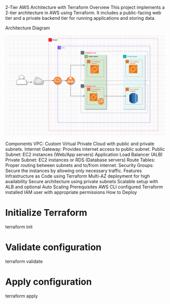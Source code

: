 2-Tier AWS Architecture with Terraform
Overview
This project implements a 2-tier architecture in AWS using Terraform. It includes a public-facing web tier and a private backend tier for running applications and storing data.

Architecture Diagram

![image alt](https://github.com/405found404/Devops-Projects/blob/a60dcc58fa9d23e3bf68d18cbe350d5626b586aa/2-tire-application/Screenshot%202025-05-26%20113317.png)

Components
VPC: Custom Virtual Private Cloud with public and private subnets.
Internet Gateway: Provides internet access to public subnet.
Public Subnet:
EC2 instances (Web/App servers)
Application Load Balancer (ALB)
Private Subnet:
EC2 instances or RDS (Database servers)
Route Tables: Proper routing between subnets and to/from internet.
Security Groups: Secure the instances by allowing only necessary traffic.
Features
Infrastructure as Code using Terraform
Multi-AZ deployment for high availability
Secure architecture using private subnets
Scalable setup with ALB and optional Auto Scaling
Prerequisites
AWS CLI configured
Terraform installed
IAM user with appropriate permissions
How to Deploy
# Initialize Terraform
terraform init

# Validate configuration
terraform validate

# Apply configuration
terraform apply
